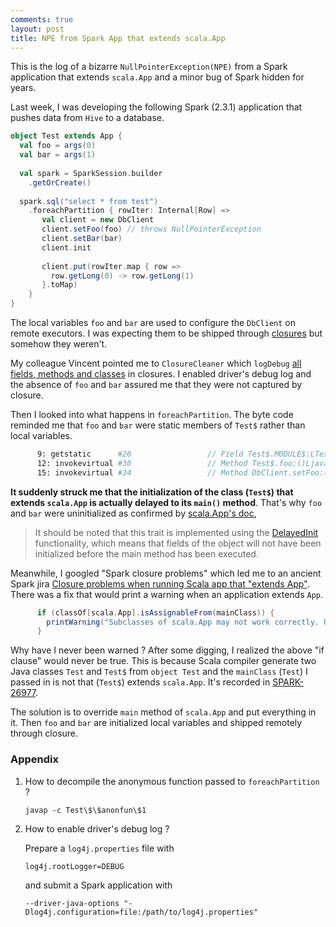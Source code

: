 ```yaml
---
comments: true
layout: post
title: NPE from Spark App that extends scala.App
--- 
```


This is the log of a bizarre `NullPointerException(NPE)` from a Spark application that extends `scala.App` and a minor bug of Spark hidden for years. 

Last week, I was developing the following Spark (2.3.1) application that pushes data from `Hive` to a database.

```scala
object Test extends App {
  val foo = args(0)
  val bar = args(1)
  
  val spark = SparkSession.builder
    .getOrCreate()
    
  spark.sql("select * from test")
    .foreachPartition { rowIter: Internal[Row] =>
       val client = new DbClient
       client.setFoo(foo) // throws NullPointerException
       client.setBar(bar)
       client.init
      
       client.put(rowIter.map { row =>
         row.getLong(0) -> row.getLong(1)
       }.toMap)
    }
}
```

The local variables `foo` and `bar` are used to configure the `DbClient` on remote executors. I was expecting them to be shipped through [closures](https://spark.apache.org/docs/latest/rdd-programming-guide.html#understanding-closures-) but somehow they weren't. 

My colleague Vincent pointed me to `ClosureCleaner` which `logDebug` [all fields, methods and classes](https://github.com/apache/spark/blob/v2.3.1/core/src/main/scala/org/apache/spark/util/ClosureCleaner.scala#L221) in closures. I enabled driver's debug log and the absence of `foo` and `bar` assured me that they were not captured by closure. 

Then I looked into what happens in `foreachPartition`. The byte code reminded me that `foo` and `bar` were static members of `Test$` rather than local variables.
 
```bash
      9: getstatic      #26                 // Field Test$.MODULE$:LTest$;
      12: invokevirtual #30                 // Method Test$.foo:()Ljava/lang/String;
      15: invokevirtual #34                 // Method DbClient.setFoo:(Ljava/lang/String;)V
```

**It suddenly struck me that the initialization of the class (`Test$`) that extends `scala.App` is actually delayed to its `main()` method**. That's why `foo` and `bar` were uninitialized as confirmed by [scala.App's doc](https://scala-lang.org/files/archive/api/2.11.12/#scala.App),

> It should be noted that this trait is implemented using the [DelayedInit](https://scala-lang.org/files/archive/api/2.11.12/scala/DelayedInit.html) functionality, which means that fields of the object will not have been initialized before the main method has been executed.


Meanwhile, I googled "Spark closure problems" which led me to an ancient Spark jira [Closure problems when running Scala app that "extends App"](https://issues.apache.org/jira/browse/SPARK-4170). There was a fix that would print a warning when an application extends `App`. 

```scala
      if (classOf[scala.App].isAssignableFrom(mainClass)) {
        printWarning("Subclasses of scala.App may not work correctly. Use a main() method instead.")
      }
```
Why have I never been warned ? After some digging, I realized the above "if clause" would never be true. This is because Scala compiler generate two Java classes `Test` and `Test$` from `object Test` and the `mainClass` (`Test`) I passed in is not that (`Test$`) extends `scala.App`. It's recorded in [SPARK-26977](https://issues.apache.org/jira/browse/SPARK-26977).

The solution is to override `main` method of `scala.App` and put everything in it. Then `foo` and `bar` are initialized local variables and shipped remotely through closure.

### Appendix
1. How to decompile the anonymous function passed to `foreachPartition` ?

    ```
    javap -c Test\$\$anonfun\$1 
    ```
  
2. How to enable driver's debug log ?

    Prepare a `log4j.properties` file with 
   
    ```
    log4j.rootLogger=DEBUG
    ```
   
    and submit a Spark application with
   
    ```
    --driver-java-options "-Dlog4j.configuration=file:/path/to/log4j.properties"
    ```